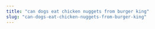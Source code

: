 ```yaml
---
title: "can dogs eat chicken nuggets from burger king"
slug: "can-dogs-eat-chicken-nuggets-from-burger-king"
---
```


